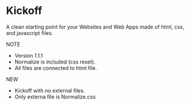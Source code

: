 # Kickoff

A clean starting point for your Websites and Web Apps made of html, css, and javascript files.


NOTE
- Version 1.1.1
- Normalize is included (css reset).
- All files are connected to html file.


NEW
- Kickoff with no external files.
- Only externa file is Normalize.css
